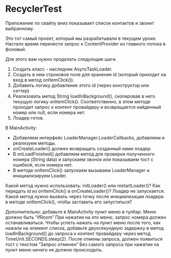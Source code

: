 # RecyclerTest
Приложение по свайпу вниз показывает список контактов и звонит выбранному.

Это тот самый проект, который мы разрабатывали в текущем уроке.
Настало время перенести запрос к ContentProvider из главного потока в фоновый.

Для этого вам нужно проделать следующие шаги.

1) Создать класс - наследник AsyncTaskLoader<String>.
2) Создать в нем строковое поле для хранения id (который приходит на вход в метод onItemClick()).
3) Добавить логику добавления этого id (через конструктор или сеттер)
4) Реализовать метод String loadInBackground(), скопировав в него текущую логику onItemClick(). Соответственно, в этом методе проходит запрос к контент провайдеру и возвращается найденный номер или null, если номера нет.
5) Лоадер готов.

В MainActivity:
- Добавляем интерфейс LoaderManager.LoaderCallbacks<String>, добавляем и реализуем методы.
- onCreateLoader() должен возвращать созданный нами лоадер.
- В onLoadFinished() добавляем метод для проверки полученного номера (String data) и запускаем звонок или показываем тост с ошибкой, если номера нет.
- В методе onItemClick() запускаем вызываем LoaderManager и инициализируем Loader.

Какой метод нужно использовать: initLoader() или restartLoader()?
Как передать id из onItemClick() в onCreateLoader()?
Лоадер не запускается. Какой метод нужно вызвать через точку после инициализации лоадера в методе onItemClick(), чтобы заставить его запуститься?

Дополнительно: добавьте в MainActivity пункт меню в тулбар. Меню должно быть “ifRoom”
При нажатии на это меню, запрос номера должен останавливаться.
Чтобы успеть нажать на пункт меню после того, как нажали на элемент списка, добавьте двухсекундную задержку в метод loadInBackground() до запроса к контент провайдеру через метод TimeUnit.SECONDS.sleep(2).
После отмены запроса, должен появиться тост с текстом “Запрос отменен”
Без самого запроса при нажатии на пункт меню ничего не должно происходить.
